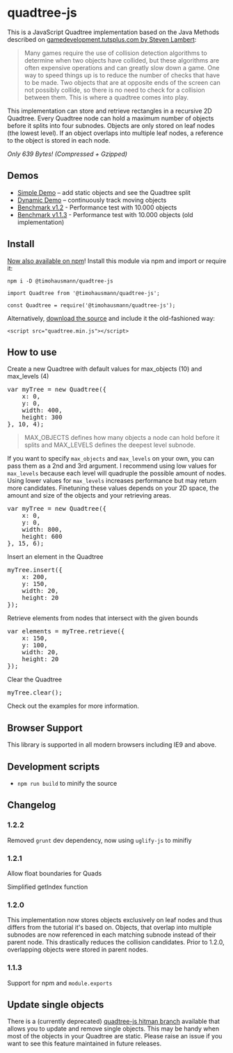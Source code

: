 # quadtree-js

This is a JavaScript Quadtree implementation based on the Java Methods described on [gamedevelopment.tutsplus.com by Steven Lambert](https://gamedevelopment.tutsplus.com/tutorials/quick-tip-use-quadtrees-to-detect-likely-collisions-in-2d-space--gamedev-374):

> Many games require the use of collision detection algorithms to determine when two objects have collided, but these algorithms are often expensive operations and can greatly slow down a game. One way to speed things up is to reduce the number of checks that have to be made. Two objects that are at opposite ends of the screen can not possibly collide, so there is no need to check for a collision between them. This is where a quadtree comes into play.

This implementation can store and retrieve rectangles in a recursive 2D Quadtree. Every Quadtree node can hold a maximum number of objects before it splits into four subnodes. Objects are only stored on leaf nodes (the lowest level). If an object overlaps into multiple leaf nodes, a reference to the object is stored in each node. 

*Only 639 Bytes! (Compressed + Gzipped)*

## Demos

* [Simple Demo](http://timohausmann.de/quadtree.js/simple.html) – add static objects and see the Quadtree split
* [Dynamic Demo](http://timohausmann.de/quadtree.js/dynamic.html) – continuously track moving objects
* [Benchmark v1.2](http://timohausmann.de/quadtree.js/test-10000-1.2.0.html) - Performance test with 10.000 objects
* [Benchmark v1.1.3](http://timohausmann.de/quadtree.js/test-10000-1.1.3.html) - Performance test with 10.000 objects (old implementation)

## Install

[Now also available on npm](https://www.npmjs.com/package/@timohausmann/quadtree-js)! Install this module via npm and import or require it:

````
npm i -D @timohausmann/quadtree-js
````

````
import Quadtree from '@timohausmann/quadtree-js';
````

````
const Quadtree = require('@timohausmann/quadtree-js');
````

Alternatively, [download the source](https://github.com/timohausmann/quadtree-js/archive/master.zip) and include it the old-fashioned way:

    <script src="quadtree.min.js"></script>

## How to use

Create a new Quadtree with default values for max_objects (10) and max_levels (4)

<pre>
var myTree = new Quadtree({
	x: 0,
	y: 0,
	width: 400,
	height: 300
}, 10, 4);
</pre>

> MAX_OBJECTS defines how many objects a node can hold before it splits and MAX_LEVELS defines the deepest level subnode.

If you want to specify `max_objects` and `max_levels` on your own, you can pass them as a 2nd and 3rd argument. I recommend using low values for `max_levels` because each level will quadruple the possible amount of nodes. Using lower values for `max_levels` increases performance but may return more candidates. Finetuning these values depends on your 2D space, the amount and size of the objects and your retrieving areas. 

<pre>
var myTree = new Quadtree({
	x: 0,
	y: 0,
	width: 800,
	height: 600
}, 15, 6);
</pre> 

Insert an element in the Quadtree
<pre>
myTree.insert({
	x: 200,
	y: 150,
	width: 20,
	height: 20
});
</pre>

Retrieve elements from nodes that intersect with the given bounds
<pre>
var elements = myTree.retrieve({
	x: 150,
	y: 100,
	width: 20,
	height: 20
});
</pre>

Clear the Quadtree
<pre>
myTree.clear();
</pre>

Check out the examples for more information.

## Browser Support

This library is supported in all modern browsers including IE9 and above. 

## Development scripts

* `npm run build` to minify the source

## Changelog

### 1.2.2

Removed `grunt` dev dependency, now using `uglify-js` to minifiy

### 1.2.1

Allow float boundaries for Quads

Simplified getIndex function

### 1.2.0

This implementation now stores objects exclusively on leaf nodes and thus differs from the tutorial it's based on. Objects, that overlap into multiple subnodes are now referenced in each matching subnode instead of their parent node. This drastically reduces the collision candidates. Prior to 1.2.0, overlapping objects were stored in parent nodes. 

### 1.1.3

Support for npm and `module.exports`

## Update single objects

There is a (currently deprecated) [quadtree-js hitman branch](https://github.com/timohausmann/quadtree-js/tree/hitman) available that allows you to update and remove single objects. This may be handy when most of the objects in your Quadtree are static. Please raise an issue if you want to see this feature maintained in future releases.